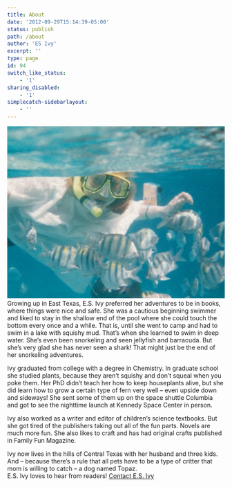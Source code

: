 ```yaml
---
title: About
date: '2012-09-29T15:14:39-05:00'
status: publish
path: /about
author: 'ES Ivy'
excerpt: ''
type: page
id: 94
switch_like_status:
    - '1'
sharing_disabled:
    - '1'
simplecatch-sidebarlayout:
    - ''
---
```

![](../uploads/2012/10/snorkel-close-up.jpg?w=300 "snorkel close up")Growing up in East Texas, E.S. Ivy preferred her adventures to be in books, where things were nice and safe. She was a cautious beginning swimmer and liked to stay in the shallow end of the pool where she could touch the bottom every once and a while. That is, until she went to camp and had to swim in a lake with squishy mud. That’s when she learned to swim in deep water. She’s even been snorkeling and seen jellyfish and barracuda. But she’s very glad she has never seen a shark! That might just be the end of her snorkeling adventures.

Ivy graduated from college with a degree in Chemistry. In graduate school she studied plants, because they aren’t squishy and don’t squeal when you poke them. Her PhD didn’t teach her how to keep houseplants alive, but she did learn how to grow a certain type of fern very well – even upside down and sideways! She sent some of them up on the space shuttle Columbia and got to see the nighttime launch at Kennedy Space Center in person.

Ivy also worked as a writer and editor of children’s science textbooks. But she got tired of the publishers taking out all of the fun parts. Novels are much more fun. She also likes to craft and has had original crafts published in Family Fun Magazine.

Ivy now lives in the hills of Central Texas with her husband and three kids. And – because there’s a rule that all pets have to be a type of critter that mom is willing to catch – a dog named Topaz.  
E.S. Ivy loves to hear from readers! [Contact E.S. Ivy](http://192.168.1.34:4945/contact/ "Contact")